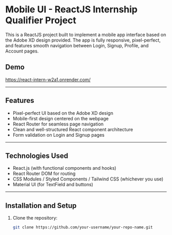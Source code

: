 # Mobile UI - ReactJS Internship Qualifier Project

This is a ReactJS project built to implement a mobile app interface based on the Adobe XD design provided. The app is fully responsive, pixel-perfect, and features smooth navigation between Login, Signup, Profile, and Account pages.

## Demo

https://react-intern-w2a1.onrender.com/

---

## Features

- Pixel-perfect UI based on the Adobe XD design  
- Mobile-first design centered on the webpage  
- React Router for seamless page navigation  
- Clean and well-structured React component architecture  
- Form validation on Login and Signup pages  

---

## Technologies Used

- React.js (with functional components and hooks)  
- React Router DOM for routing  
- CSS Modules / Styled Components / Tailwind CSS (whichever you use)  
- Material UI (for TextField and buttons)  

---

## Installation and Setup

1. Clone the repository:
   ```bash
   git clone https://github.com/your-username/your-repo-name.git
